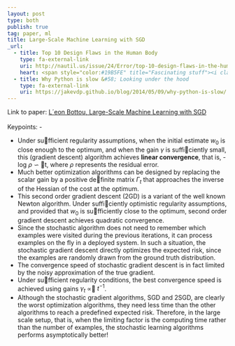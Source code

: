 ```yaml
---
layout: post
type: both
publish: true
tag: paper, ml
title: Large-Scale Machine Learning with SGD
_url:
  - title: Top 10 Design Flaws in the Human Body
    type: fa-external-link
    uri: http://nautil.us/issue/24/Error/top-10-design-flaws-in-the-human-body
    heart: <span style="color:#19B5FE" title="Fascinating stuff"><i class="fa fa-bolt" aria-hidden="true"></i></span>
  - title: Why Python is slow &#58; Looking under the hood
    type: fa-external-link
    uri: https://jakevdp.github.io/blog/2014/05/09/why-python-is-slow/
---
```

Link to paper: [L´eon Bottou, Large-Scale Machine Learning with SGD](http://leon.bottou.org/publications/pdf/compstat-2010.pdf) <i class="fa fa-file-pdf-o" aria-hidden="true"></i>
<br />
<br />
Keypoints: -

- Under sufficient regularity assumptions, when the initial estimate $w_0$ is close enough to the optimum, and when the gain $\gamma$ is sufficiently small, this (gradient descent) algorithm achieves <b>linear convergence</b>, that is, -log $\rho$ $\backsim$ t, where $\rho$ represents the residual error.
- Much better optimization algorithms can be designed by replacing the scalar gain by a positive definite matrix $\Gamma_t$ that approaches the inverse of the Hessian of the cost at the optimum.
- This second order gradient descent (2GD) is a variant of the well known Newton algorithm. Under sufficiently optimistic regularity assumptions, and provided that $w_0$ is sufficiently close to the optimum, second order gradient descent achieves quadratic convergence.
- Since the stochastic algorithm does not need to remember which examples were visited during the previous iterations, it can process examples on the fly in a deployed system. In such a situation, the stochastic gradient descent directly optimizes the expected risk, since the examples are randomly drawn from the ground truth distribution.
- The convergence speed of stochastic gradient descent is in fact limited by the noisy approximation of the true gradient.
- Under sufficient regularity conditions, the best convergence speed is achieved using gains $\gamma_t$ $\propto$ $t^{-1}$.
- Although the stochastic gradient algorithms, SGD and 2SGD, are clearly the worst optimization algorithms, they need less time than the other algorithms to reach a predefined expected risk. Therefore, in the large scale setup, that is, when the limiting factor is the computing time rather than the number of examples, the stochastic learning algorithms performs asymptotically better!

